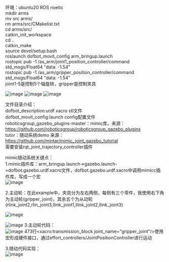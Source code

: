 环境：ubuntu20 ROS noetic  
mkdir arms  
mv src arms/  
rm arms/src/CMakelist.txt  
cd arms/src/  
catkin_init_workspace   
cd ..  
catkin_make  
source devel/setup.bash    
roslaunch dofbot_movit_config arm_bringup.launch  
rostopic pub -1 /as_arm/joint1_position_controller/command std_msgs/Float64 "data: -1.54"  
rostopic pub -1 /as_arm/gripper_position_controller/command std_msgs/Float64 "data: -1.54"  
joint1-5是控制5个轴旋转，gripper是控制夹具  

![image](https://github.com/zybing1102/Dofbot-mimic/assets/72898091/7c2ef90f-7dcf-466c-b9e3-87c16f93edac)
![image](https://github.com/zybing1102/Dofbot-mimic/assets/72898091/035807e0-dfc7-431b-ad6e-097759bb6cdb)
![image](https://github.com/zybing1102/Dofbot-mimic/assets/72898091/e5dd6fb8-786d-473e-84e2-134aa2100cc6)

文件目录介绍：  
dofbot_description:urdf xacro stl文件  
dofbot_movit_config:launch config配置文件  
roboticsgroup_gazebo_plugins-master：mimic库，来源：https://github.com/roboticsgroup/roboticsgroup_gazebo_plugins  
tutor：随动系统demo 来源：https://github.com/mintar/mimic_joint_gazebo_tutorial    
       需要安装rqt_joint_trajectory_controller插件  

mimic随动系统关键点：  
1.mimic插件库：arm_bringup.launch->gazebo.launch->dofbot.gazebo.urdf.xacro文件，dofbot.gazebo.urdf.xacro中调用mimicc插件库，写成一个宏  
![image](https://github.com/zybing1102/Dofbot-mimic/assets/72898091/9ee87043-c435-45ca-b20e-c70871a53e5e)
 
2.主动轮：在此example中，夹具分为左右两侧，每侧有三个零件，我使用右下角为主动轮(gripper_joint)，其余五个为从动轮(rlink_joint2,rlin_joint3,llink_joint1,llink_joint2,llink_joint3)  

![image](https://github.com/zybing1102/Dofbot-mimic/assets/72898091/93d0769d-4c10-4409-8bc5-7074ea9a99cb)

![image](https://github.com/zybing1102/Dofbot-mimic/assets/72898091/7af8a188-207b-4199-b52e-b08f60a3f128)
3.主动轮代码：  
![image](https://github.com/zybing1102/Dofbot-mimic/assets/72898091/398de645-d918-4488-88e2-7117a8847861)
473行<xacro:transmission_block joint_name="gripper_joint"/>使用宏形成硬件接口，通过effort_controllers/JointPositionController进行运动  

3.随动代码实现：  
![image](https://github.com/zybing1102/Dofbot-mimic/assets/72898091/694bc7e6-30eb-46f7-908a-66b70e59e072)
